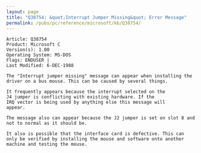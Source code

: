 ```yaml
---
layout: page
title: "Q38754: &quot;Interrupt Jumper Missing&quot; Error Message"
permalink: /pubs/pc/reference/microsoft/kb/Q38754/
---
```


	Article: Q38754
	Product: Microsoft C
	Version(s): 1.00
	Operating System: MS-DOS
	Flags: ENDUSER |
	Last Modified: 6-DEC-1988
	
	The "Interrupt jumper missing" message can appear when installing the
	driver on a bus mouse. This can be caused by several things.
	
	It frequently appears because the interrupt selected on the
	J4 jumper is conflicting with existing hardware. If the
	IRQ vector is being used by anything else this message will
	appear.
	
	The message also can appear because the J2 jumper is set on slot 8 and
	not to normal as it should be.
	
	It also is possible that the interface card is defective. This can
	only be verified by installing the mouse and software onto another
	machine and testing the mouse.
